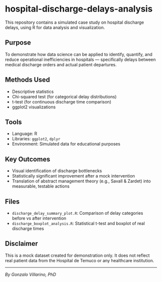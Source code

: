 # hospital-discharge-delays-analysis

This repository contains a simulated case study on hospital discharge delays, using R for data analysis and visualization.

## Purpose
To demonstrate how data science can be applied to identify, quantify, and reduce operational inefficiencies in hospitals — specifically delays between medical discharge orders and actual patient departures.

## Methods Used
- Descriptive statistics
- Chi-squared test (for categorical delay distributions)
- t-test (for continuous discharge time comparison)
- ggplot2 visualizations

## Tools
- Language: R
- Libraries: `ggplot2`, `dplyr`
- Environment: Simulated data for educational purposes

## Key Outcomes
- Visual identification of discharge bottlenecks
- Statistically significant improvement after a mock intervention
- Translation of abstract management theory (e.g., Savall & Zardet) into measurable, testable actions

## Files
- `discharge_delay_summary_plot.R`: Comparison of delay categories before vs after intervention
- `discharge_boxplot_analysis.R`: Statistical t-test and boxplot of real discharge times

##  Disclaimer
This is a mock dataset created for demonstration only. It does not reflect real patient data from the Hospital de Temuco or any healthcare institution.

---

*By Gonzalo Villarino, PhD*
